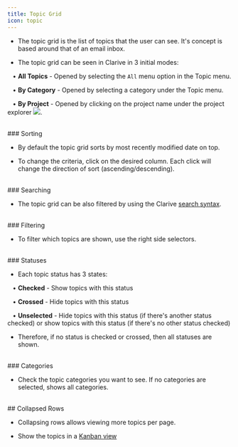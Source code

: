 ```yaml
---
title: Topic Grid
icon: topic
---
```


* The topic grid is the list of topics that the user can see. 
It's concept is based around that of an email inbox. 

* The topic grid can be seen in Clarive in 3 initial modes:  <br />

&nbsp; &nbsp;• **All Topics** - Opened by selecting the `All` menu option in the Topic menu.  <br />

&nbsp; &nbsp;• **By Category** - Opened by selecting a category under the Topic menu.  <br />

&nbsp; &nbsp;• **By Project** - Opened by clicking on the project name under the project explorer <img src="/static/images/icons/project.png" />.

<br />
### Sorting 

* By default the topic grid sorts by most recently modified date on top.

* To change the criteria, click on the desired column. Each click will change the direction of sort (ascending/descending). 

<br />
### Searching

* The topic grid can be also filtered by using the Clarive [search syntax](getting-started/search-syntax).

<br />
### Filtering

* To filter which topics are shown, use the right side selectors.

<br />
### Statuses

* Each topic status has 3 states:<br />


&nbsp; &nbsp;• **Checked** - Show topics with this status <br />

&nbsp; &nbsp;• **Crossed** - Hide topics with this status <br />

&nbsp; &nbsp;• **Unselected** - Hide topics with this status (if there's another status checked) or show topics with this status (if there's no other status checked)  <br />

* Therefore, if no status is checked or crossed, then all statuses are shown. 

<br />
### Categories

* Check the topic categories you want to see. If no categories are selected, shows all categories.

<br />
## Collapsed Rows

* Collapsing rows allows viewing more topics per page. 

* Show the topics in a [Kanban view](getting-started/kanban)

